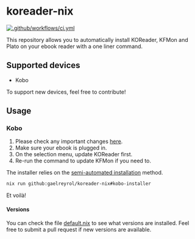 # koreader-nix

[![.github/workflows/ci.yml](https://github.com/gaelreyrol/koreader-nix/actions/workflows/ci.yml/badge.svg)](https://github.com/gaelreyrol/koreader-nix/actions/workflows/ci.yml)

This repository allows you to automatically install KOReader, KFMon and Plato on your ebook reader with a one liner command.

## Supported devices

- Kobo

To support new devices, feel free to contribute!

## Usage

### Kobo

1. Please check any important changes [here](https://github.com/koreader/koreader/wiki/Installation-on-Kobo-devices).
2. Make sure your ebook is plugged in.
3. On the selection menu, update KOReader first.
4. Re-run the command to update KFMon if you need to.

The installer relies on the [semi-automated installation](https://github.com/koreader/koreader/wiki/Installation-on-Kobo-devices#semi-automated-installation-method) method.

```bash
nix run github:gaelreyrol/koreader-nix#kobo-installer
```

Et voilà!

#### Versions

You can check the file [default.nix](installers/kobo.nix) to see what versions are installed. Feel free to submit a pull request if new versions are available.